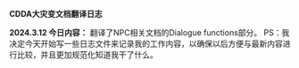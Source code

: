 **CDDA大灾变文档翻译日志**

**2024.3.12 今日内容：**
翻译了NPC相关文档的Dialogue functions部分。
PS：我决定今天开始写一些日志文件来记录我的工作内容，以确保以后方便与最新内容进行比较，并且更加规范化知道我干了什么。